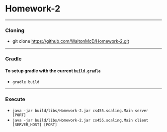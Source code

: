 # Homework-2

___
### Cloning
- git clone https://github.com/WaltonMcD/Homework-2.git
___
### Gradle
#### To setup gradle with the current `build.gradle`
- `gradle build`
___
### Execute
- `java -jar build/libs/Homework-2.jar cs455.scaling.Main server [PORT]`
- `java -jar build/libs/Homework-2.jar cs455.scaling.Main client [SERVER_HOST] [PORT]`
